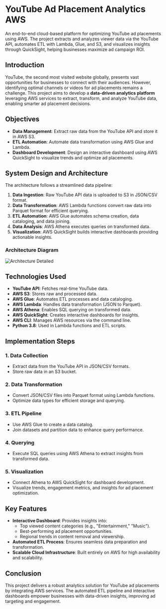 # YouTube Ad Placement Analytics AWS
An end-to-end cloud-based platform for optimizing YouTube ad placements using AWS. The project extracts and analyzes viewer data via the YouTube API, automates ETL with Lambda, Glue, and S3, and visualizes insights through QuickSight, helping businesses maximize ad campaign ROI.

## Introduction
YouTube, the second most visited website globally, presents vast opportunities for businesses to connect with their audiences. However, identifying optimal channels or videos for ad placements remains a challenge. This project aims to develop a **data-driven analytics platform** leveraging AWS services to extract, transform, and analyze YouTube data, enabling smarter ad placement decisions.

## Objectives
- **Data Management**: Extract raw data from the YouTube API and store it in AWS S3.
- **ETL Automation**: Automate data transformation using AWS Glue and Lambda.
- **Dashboard Development**: Design an interactive dashboard using AWS QuickSight to visualize trends and optimize ad placements.

## System Design and Architecture
The architecture follows a streamlined data pipeline:

1. **Data Ingestion**: Raw YouTube API data is uploaded to S3 in JSON/CSV format.
2. **Data Transformation**: AWS Lambda functions convert raw data into Parquet format for efficient querying.
3. **ETL Automation**: AWS Glue automates schema creation, data cataloging, and data joining.
4. **Data Analysis**: AWS Athena executes queries on transformed data.
5. **Visualization**: AWS QuickSight builds interactive dashboards providing actionable insights.

### Architecture Diagram
![Architecture Detailed](https://github.com/user-attachments/assets/eb173aac-6791-4023-90e8-b3a8085ea8eb)

## Technologies Used
- **YouTube API**: Fetches real-time YouTube data.
- **AWS S3**: Stores raw and processed data.
- **AWS Glue**: Automates ETL processes and data cataloging.
- **AWS Lambda**: Handles data transformation (JSON to Parquet).
- **AWS Athena**: Enables SQL querying on transformed data.
- **AWS QuickSight**: Creates interactive dashboards for insights.
- **AWS CLI**: Manages AWS resources via the command line.
- **Python 3.8**: Used in Lambda functions and ETL scripts.

## Implementation Steps
### 1. Data Collection
- Extract data from the YouTube API in JSON/CSV formats.
- Store raw data in an S3 bucket.

### 2. Data Transformation
- Convert JSON/CSV files into Parquet format using Lambda functions.
- Optimize data types for efficient storage and querying.

### 3. ETL Pipeline
- Use AWS Glue to create a data catalog.
- Join datasets and partition data to enhance query performance.

### 4. Querying
- Execute SQL queries using AWS Athena to extract insights from transformed data.

### 5. Visualization
- Connect Athena to AWS QuickSight for dashboard development.
- Visualize trends, engagement metrics, and insights for ad placement optimization.

## Key Features
- **Interactive Dashboard**: Provides insights into:
  - Top viewed content categories (e.g., "Entertainment," "Music").
  - Best-performing ad placement opportunities.
  - Regional trends in content removal and viewership.
- **Automated ETL Process**: Ensures seamless data preparation and transformation.
- **Scalable Cloud Infrastructure**: Built entirely on AWS for high availability and scalability.

## Conclusion
This project delivers a robust analytics solution for YouTube ad placements by integrating AWS services. The automated ETL pipeline and interactive dashboards empower businesses with data-driven insights, improving ad targeting and engagement.
